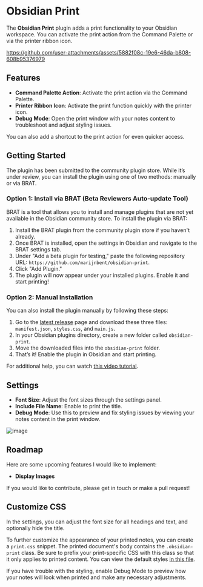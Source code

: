 # Obsidian Print

The **Obsidian Print** plugin adds a print functionality to your Obsidian workspace. You can activate the print action from the Command Palette or via the printer ribbon icon.

https://github.com/user-attachments/assets/5882f08c-19e6-46da-b808-608b95376979

## Features

- **Command Palette Action**: Activate the print action via the Command Palette.
- **Printer Ribbon Icon**: Activate the print function quickly with the printer icon.
- **Debug Mode**: Open the print window with your notes content to troubleshoot and adjust styling issues.

You can also add a shortcut to the print action for even quicker access.

## Getting Started

The plugin has been submitted to the community plugin store. While it’s under review, you can install the plugin using one of two methods: manually or via BRAT.

### Option 1: Install via BRAT (Beta Reviewers Auto-update Tool)

BRAT is a tool that allows you to install and manage plugins that are not yet available in the Obsidian community store. To install the plugin via BRAT:

1. Install the BRAT plugin from the community plugin store if you haven't already.
2. Once BRAT is installed, open the settings in Obsidian and navigate to the BRAT settings tab.
3. Under "Add a beta plugin for testing," paste the following repository URL: `https://github.com/marijnbent/obsidian-print`.
4. Click "Add Plugin."
5. The plugin will now appear under your installed plugins. Enable it and start printing!

### Option 2: Manual Installation

You can also install the plugin manually by following these steps:

1. Go to the [latest release](https://github.com/marijnbent/obsidian-print/releases/latest) page and download these three files: `manifest.json`, `styles.css`, and `main.js`.
2. In your Obsidian plugins directory, create a new folder called `obsidian-print`.
3. Move the downloaded files into the `obsidian-print` folder.
4. That’s it! Enable the plugin in Obsidian and start printing.

For additional help, you can watch [this video tutorial](https://www.youtube.com/watch?v=ffGfVBLDI_0).

## Settings

- **Font Size**: Adjust the font sizes through the settings panel.
- **Include File Name**: Enable to print the title.
- **Debug Mode**: Use this to preview and fix styling issues by viewing your notes content in the print window.

![image](https://github.com/user-attachments/assets/0c5cd1ac-0a7e-4909-914d-75c0c1e38e88)

## Roadmap

Here are some upcoming features I would like to implement:

- **Display Images**

If you would like to contribute, please get in touch or make a pull request!

## Customize CSS

In the settings, you can adjust the font size for all headings and text, and optionally hide the title.

To further customize the appearance of your printed notes, you can create a `print.css` snippet. The printed document's body contains the `.obsidian-print` class. Be sure to prefix your print-specific CSS with this class so that it only applies to printed content. You can view the default styles [in this file](/styles.css).

If you have trouble with the styling, enable Debug Mode to preview how your notes will look when printed and make any necessary adjustments.
